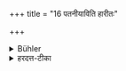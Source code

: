 +++
title = "16 पतनीयाविति हारीतः"

+++

<details><summary>Bühler</summary>

16. Hārita declares that they cause loss of caste.
</details>

<details><summary>हरदत्त-टीका</summary>

## सूत्रम्
पतनीयाविति हारीतः ॥ १६ ॥   
### टिप्पनी
हारीतस्तु तावपि पतनीयाविति मन्यते ॥ १६ ॥
</details>
